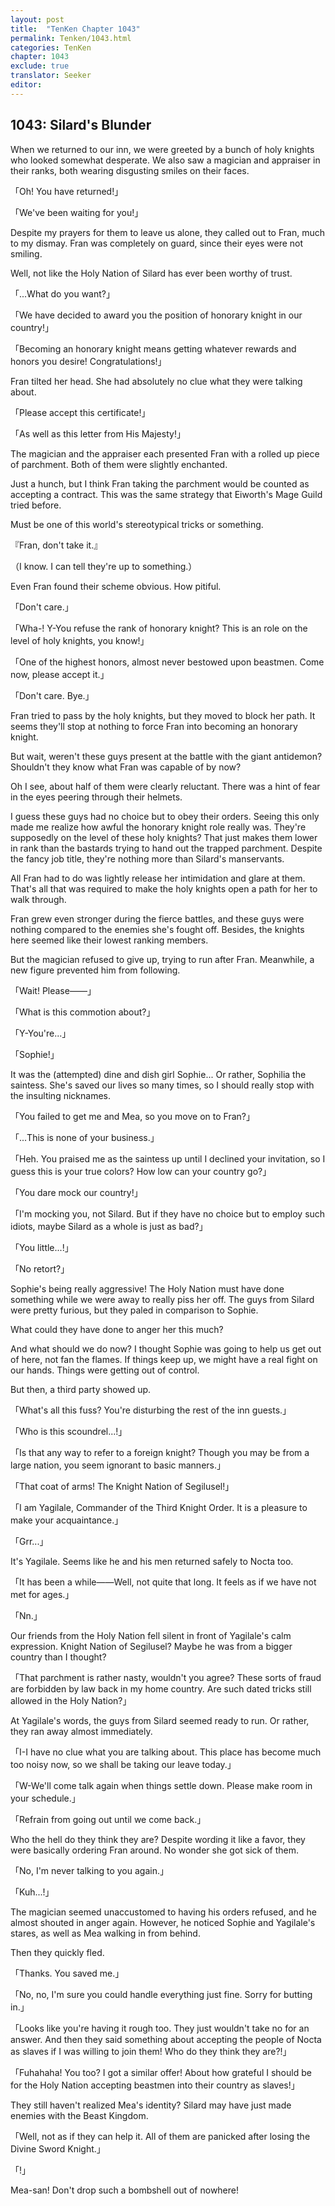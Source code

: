 ```yaml
---
layout: post
title:  "TenKen Chapter 1043"
permalink: Tenken/1043.html
categories: TenKen
chapter: 1043
exclude: true
translator: Seeker
editor: 
---
```

<h2>1043: Silard's Blunder</h2>

When we returned to our inn, we were greeted by a bunch of holy knights who looked somewhat desperate. We also saw a magician and appraiser in their ranks, both wearing disgusting smiles on their faces.

「Oh! You have returned!」

「We've been waiting for you!」

Despite my prayers for them to leave us alone, they called out to Fran, much to my dismay. Fran was completely on guard, since their eyes were not smiling.

Well, not like the Holy Nation of Silard has ever been worthy of trust.

「...What do you want?」

「We have decided to award you the position of honorary knight in our country!」

「Becoming an honorary knight means getting whatever rewards and honors you desire! Congratulations!」

Fran tilted her head. She had absolutely no clue what they were talking about.

「Please accept this certificate!」

「As well as this letter from His Majesty!」

The magician and the appraiser each presented Fran with a rolled up piece of parchment. Both of them were slightly enchanted.

Just a hunch, but I think Fran taking the parchment would be counted as accepting a contract. This was the same strategy that Eiworth's Mage Guild tried before.

Must be one of this world's stereotypical tricks or something.

『Fran, don't take it.』

（I know. I can tell they're up to something.）

Even Fran found their scheme obvious. How pitiful.

「Don't care.」

「Wha-! Y-You refuse the rank of honorary knight? This is an role on the level of holy knights, you know!」

「One of the highest honors, almost never bestowed upon beastmen. Come now, please accept it.」

「Don't care. Bye.」

Fran tried to pass by the holy knights, but they moved to block her path. It seems they'll stop at nothing to force Fran into becoming an honorary knight.

But wait, weren't these guys present at the battle with the giant antidemon? Shouldn't they know what Fran was capable of by now?

Oh I see, about half of them were clearly reluctant. There was a hint of fear in the eyes peering through their helmets.

I guess these guys had no choice but to obey their orders. Seeing this only made me realize how awful the honorary knight role really was. They're supposedly on the level of these holy knights? That just makes them lower in rank than the bastards trying to hand out the trapped parchment. Despite the fancy job title, they're nothing more than Silard's manservants.

All Fran had to do was lightly release her intimidation and glare at them. That's all that was required to make the holy knights open a path for her to walk through.

Fran grew even stronger during the fierce battles, and these guys were nothing compared to the enemies she's fought off. Besides, the knights here seemed like their lowest ranking members.

But the magician refused to give up, trying to run after Fran. Meanwhile, a new figure prevented him from following.

「Wait! Please――」

「What is this commotion about?」

「Y-You're...」

「Sophie!」

It was the (attempted) dine and dish girl Sophie... Or rather, Sophilia the saintess. She's saved our lives so many times, so I should really stop with the insulting nicknames.

「You failed to get me and Mea, so you move on to Fran?」

「...This is none of your business.」

「Heh. You praised me as the saintess up until I declined your invitation, so I guess this is your true colors? How low can your country go?」

「You dare mock our country!」

「I'm mocking you, not Silard. But if they have no choice but to employ such idiots, maybe Silard as a whole is just as bad?」

「You little...!」

「No retort?」

Sophie's being really aggressive! The Holy Nation must have done something while we were away to really piss her off. The guys from Silard were pretty furious, but they paled in comparison to Sophie.

What could they have done to anger her this much?

And what should we do now? I thought Sophie was going to help us get out of here, not fan the flames. If things keep up, we might have a real fight on our hands. Things were getting out of control.

But then, a third party showed up.

「What's all this fuss? You're disturbing the rest of the inn guests.」

「Who is this scoundrel...!」

「Is that any way to refer to a foreign knight? Though you may be from a large nation, you seem ignorant to basic manners.」

「That coat of arms! The Knight Nation of Segilusel!」

「I am Yagilale, Commander of the Third Knight Order. It is a pleasure to make your acquaintance.」

「Grr...」

It's Yagilale. Seems like he and his men returned safely to Nocta too.

「It has been a while――Well, not quite that long. It feels as if we have not met for ages.」

「Nn.」

Our friends from the Holy Nation fell silent in front of Yagilale's calm expression. Knight Nation of Segilusel? Maybe he was from a bigger country than I thought?

「That parchment is rather nasty, wouldn't you agree? These sorts of fraud are forbidden by law back in my home country. Are such dated tricks still allowed in the Holy Nation?」

At Yagilale's words, the guys from Silard seemed ready to run. Or rather, they ran away almost immediately.

「I-I have no clue what you are talking about. This place has become much too noisy now, so we shall be taking our leave today.」

「W-We'll come talk again when things settle down. Please make room in your schedule.」

「Refrain from going out until we come back.」

Who the hell do they think they are? Despite wording it like a favor, they were basically ordering Fran around. No wonder she got sick of them.

「No, I'm never talking to you again.」

「Kuh...!」

The magician seemed unaccustomed to having his orders refused, and he almost shouted in anger again. However, he noticed Sophie and Yagilale's stares, as well as Mea walking in from behind.

Then they quickly fled.

「Thanks. You saved me.」

「No, no, I'm sure you could handle everything just fine. Sorry for butting in.」

「Looks like you're having it rough too. They just wouldn't take no for an answer. And then they said something about accepting the people of Nocta as slaves if I was willing to join them! Who do they think they are?!」

「Fuhahaha! You too? I got a similar offer! About how grateful I should be for the Holy Nation accepting beastmen into their country as slaves!」

They still haven't realized Mea's identity? Silard may have just made enemies with the Beast Kingdom.

「Well, not as if they can help it. All of them are panicked after losing the Divine Sword Knight.」

「!」

Mea-san! Don't drop such a bombshell out of nowhere!



